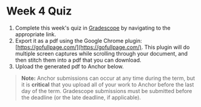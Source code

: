 <!--meta exposure: initial -->
<!--meta assessmentFormat: ProblemSet -->
<!--meta submissionVia: GradeScope -->
<!--meta instructionType: specific -->
<!--meta submissionFormatFlexibility: no -->
<!--meta submissionTopicFlexibility: no -->
<!--meta rubricAvailable: no -->
<!--meta rubricShared: no -->
<!--meta groupWork: no -->
<!--meta automatedGrading: 100 -->
<!--meta studentInstructionsLink: /assignments/week_4_quiz.pdf -->
<!--meta topics: DynamicProgramming -->

# Week 4 Quiz

1. Complete this week's quiz in [Gradescope](https://www.gradescope.com) by navigating to the appropriate link.
2. Export it as a pdf using the Google Chrome plugin: [https://gofullpage.com/](https://gofullpage.com/). This plugin
   will do multiple screen captures while scrolling through your document, and then stitch them into a pdf that you can
   download.
3. Upload the generated pdf to Anchor below.

> **Note:** Anchor submissions can occur at any time during the term, but it is **critical** that you upload all of your
> work to Anchor before the last day of the term. Gradescope submissions must be submitted before the deadline (or the
> late deadline, if applicable).
